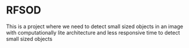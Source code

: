 # RFSOD
This is a project where we need to detect small sized objects in an image with computationally lite architecture and less responsive time to detect small sized objects
